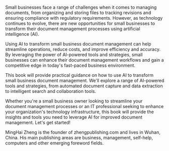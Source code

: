 
Small businesses face a range of challenges when it comes to managing documents, from organizing and storing files to tracking revisions and ensuring compliance with regulatory requirements. However, as technology continues to evolve, there are new opportunities for small businesses to transform their document management processes using artificial intelligence (AI).

Using AI to transform small business document management can help streamline operations, reduce costs, and improve efficiency and accuracy. By leveraging the power of AI-powered tools and strategies, small businesses can enhance their document management workflows and gain a competitive edge in today's fast-paced business environment.

This book will provide practical guidance on how to use AI to transform small business document management. We'll explore a range of AI-powered tools and strategies, from automated document capture and data extraction to intelligent search and collaboration tools.

Whether you're a small business owner looking to streamline your document management processes or an IT professional seeking to enhance your organization's technology infrastructure, this book will provide the insights and tools you need to leverage AI for improved document management. Let's get started!

MingHai Zheng is the founder of zhengpublishing.com and lives in Wuhan, China. His main publishing areas are business, management, self-help, computers and other emerging foreword fields.
